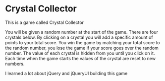 # Crystal Collector

This is a game called Crystal Collector

You will be given a random number at the start of the game. There are four crystals below. By clicking on a crystal you will add a specific amount of points to your total score.
You win the game by matching your total score to the random number, you lose the game if your score goes over the random number.  The value of each crystal is hidden from you until you click on it. Each time when the game starts the values of the crystal are reset to new numbers.

I learned a lot about jQuery and jQueryUI building this game
